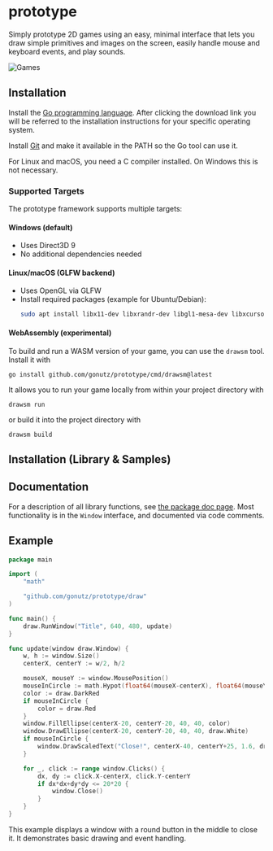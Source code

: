 # prototype

Simply prototype 2D games using an easy, minimal interface that lets you draw
simple primitives and images on the screen, easily handle mouse and keyboard
events, and play sounds.

![Games](https://github.com/gonutz/prototype/blob/master/samples/screenshots/games.png)

## Installation

Install the [Go programming language](https://golang.org/dl/). After clicking
the download link you will be referred to the installation instructions for your
specific operating system.

Install [Git](https://git-scm.com/downloads) and make it available in the PATH
so the Go tool can use it.

For Linux and macOS, you need a C compiler installed. On Windows this is not
necessary.

### Supported Targets

The prototype framework supports multiple targets:

#### Windows (default)

- Uses Direct3D 9
- No additional dependencies needed

#### Linux/macOS (GLFW backend)

- Uses OpenGL via GLFW
- Install required packages (example for Ubuntu/Debian):
  ```sh
  sudo apt install libx11-dev libxrandr-dev libgl1-mesa-dev libxcursor-dev libxinerama-dev libxi-dev
  ```

#### WebAssembly (experimental)

To build and run a WASM version of your game, you can use the `drawsm` tool.
Install it with

	go install github.com/gonutz/prototype/cmd/drawsm@latest

It allows you to run your game locally from within your project directory with

	drawsm run

or build it into the project directory with

	drawsm build

## Installation (Library & Samples)

## Documentation

For a description of all library functions, see [the package doc
page](https://pkg.go.dev/github.com/gonutz/prototype/draw). Most functionality
is in the `Window` interface, and documented via code comments.

## Example

```go
package main

import (
	"math"

	"github.com/gonutz/prototype/draw"
)

func main() {
	draw.RunWindow("Title", 640, 480, update)
}

func update(window draw.Window) {
	w, h := window.Size()
	centerX, centerY := w/2, h/2

	mouseX, mouseY := window.MousePosition()
	mouseInCircle := math.Hypot(float64(mouseX-centerX), float64(mouseY-centerY)) < 20
	color := draw.DarkRed
	if mouseInCircle {
		color = draw.Red
	}
	window.FillEllipse(centerX-20, centerY-20, 40, 40, color)
	window.DrawEllipse(centerX-20, centerY-20, 40, 40, draw.White)
	if mouseInCircle {
		window.DrawScaledText("Close!", centerX-40, centerY+25, 1.6, draw.Green)
	}

	for _, click := range window.Clicks() {
		dx, dy := click.X-centerX, click.Y-centerY
		if dx*dx+dy*dy <= 20*20 {
			window.Close()
		}
	}
}
```

This example displays a window with a round button in the middle to close it. It demonstrates basic drawing and event handling.
